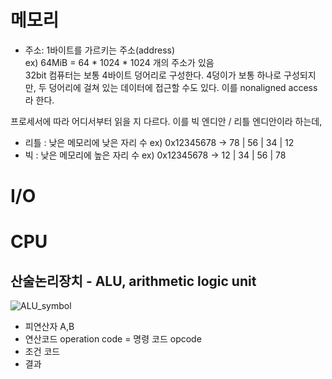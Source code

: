 # 메모리

- 주소: 1바이트를 가르키는 주소(address)  
   ex) 64MiB = 64 \* 1024 \* 1024 개의 주소가 있음  
  32bit 컴퓨터는 보통 4바이트 덩어리로 구성한다. 4덩이가 보통 하나로 구성되지만, 두 덩어리에 걸쳐 있는 데이터에 접근할 수도 있다. 이를 nonaligned access라 한다.

프로세서에 따라 어디서부터 읽을 지 다르다. 이를 빅 엔디안 / 리틀 엔디안이라 하는데,

- 리틀 : 낮은 메모리에 낮은 자리 수 ex) 0x12345678 -> 78 | 56 | 34 | 12
- 빅 : 낮은 메모리에 높은 자리 수 ex) 0x12345678 -> 12 | 34 | 56 | 78

# I/O

# CPU

## 산술논리장치 - ALU, arithmetic logic unit
![ALU_symbol](https://github.com/ChoiHyunjin/Wiki/assets/14974083/851cd834-723e-4cbd-9dac-0fee02b900af)
- 피연산자 A,B
- 연산코드 operation code = 명령 코드 opcode
- 조건 코드
- 결과
